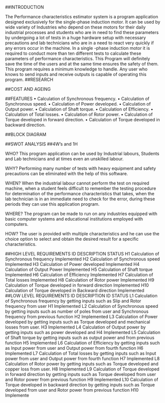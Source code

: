 ##INTRODUCTION

The Performance characteristics estimator system is a program application designed exclusively for the single-phase induction motor. It can be used by wide variety of Industries who depend on these motors for their daily industrial processes and students who are in need to find these parameters by undergoing a lot of tests in a huge hardware setup with necessary precautions and lab technicians who are in a need to react very quickly if any errors occur in the machine. In a single -phase induction motor it is required to conduct more than ten different tests to calculate these parameters of performance characteristics. This Program will definitely save the time of the users and at the same time ensures the safety of them. This program requires a minimum knowledge to handle. Any user who knows to send inputs and receive outputs is capable of operating this program.
##RESEARCH



##COST AND AGEING

##FEATURES 
• Calculation of Synchronous frequency. 
• Calculation of Synchronous speed. 
• Calculation of Power developed. 
• Calculation of Output power. 
• Calculation of Shaft torque. 
• Calculation of Efficiency. 
• Calculation of Total losses. 
• Calculation of Rotor power. 
• Calculation of Torque developed in forward direction. 
• Calculation of Torque developed in backward direction.

##BLOCK DIAGRAM


##SWOT ANALYSIS
##4W’s and 1H

WHO? 
This program application can be used by Industrial labours, Students and Lab technicians and at times even an unskilled labour.

WHY?
Performing many number of tests with heavy equipment and safety precautions can be eliminated with the help of this software.

WHEN? 
When the industrial labour cannot perform the test on required machine, when a student feels difficult to remember the testing procedure for determination of the performance characteristics that takes, when the lab technician is in an immediate need to check for the error, during these periods they can use this application program.

WHERE? 
The program can be made to run on any industries equipped with basic computer systems and educational institutions employed with computers.

HOW?
The user is provided with multiple characteristics and he can use the choice option to select and obtain the desired result for a specific characteristics.

##HIGH LEVEL REQUIREMENTS
ID
DESCRIPTION
STATUS
H1
Calculation of Synchronous frequency
Implemented
H2
Calculation of Synchronous speed
Implemented
H3
Calculation of Power developed
Implemented
H4
Calculation of Output Power
Implemented
H5
Calculation of Shaft torque
Implemented
H6
Calculation of Efficiency
Implemented
H7
Calculation of Total losses
Implemented
H8
Calculation of Rotor power
Implemented
H9
Calculation of Torque developed in forward direction
Implemented
H10
Calculation of Torque developed in Backward direction
Implemented
##LOW LEVEL REQUIREMENTS
ID
DESCRIPTION
ID
STATUS
L1
Calculation of Synchronous frequency by getting inputs such as Slip and Rotor frequency from user
H1
Implemented
L2
Calculation of Synchronous speed by getting inputs such as number of poles from user and Synchronous frequency from previous function
H2
Implemented
L3
Calculation of Power developed by getting inputs such as Torque developed and mechanical losses from user.
H3
Implemented
L4
Calculation of Output power by getting inputs such as power developed and
H4
Implemented
L5
Calculation of Shaft torque by getting inputs such as output power and from previous function
H5
Implemented
L6
Calculation of Efficiency by getting inputs such as Input power from user and Output power from fourth function
H6
Implemented
L7
Calculation of Total losses by getting inputs such as Input power from user and Output power from fourth function
H7
Implemented
L8
Calculation of Rotor power by getting inputs such as Torque developed and copper loss from user.
H8
Implemented
L9
Calculation of Torque developed in forward direction by getting inputs such as Torque developed from user and Rotor power from previous function
H9
Implemented
L10
Calculation of Torque developed in backward direction by getting inputs such as Torque developed from user and Rotor power from previous function
H10
Implemente
